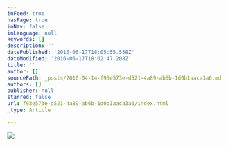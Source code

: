 ```yaml
---
inFeed: true
hasPage: true
inNav: false
inLanguage: null
keywords: []
description: ''
datePublished: '2016-06-17T18:05:55.558Z'
dateModified: '2016-06-17T18:02:47.208Z'
title: ''
author: []
sourcePath: _posts/2016-04-14-f93e573e-d521-4a89-ab6b-1d0b1aaca3a6.md
authors: []
publisher: null
starred: false
url: f93e573e-d521-4a89-ab6b-1d0b1aaca3a6/index.html
_type: Article

---
```

![](https://the-grid-user-content.s3-us-west-2.amazonaws.com/f286d4d9-8b0a-4705-b567-73d703d9f996.png)
